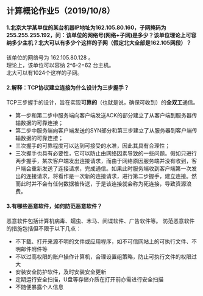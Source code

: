 ## 计算概论作业5（2019/10/8）  
#### 1.北京大学某单位的某台机器IP地址为162.105.80.160，子网掩码为255.255.255.192，问：该单位的网络号(网络+子网)是多少？该单位理论上可容纳多少主机？北大可以有多少个这样的子网（假定北大全部是162.105网段）？
该单位的网络号为 162.105.80.128 。  
理论上，该单位可以容纳 2^6-2=62 台主机。  
北大可以有1024个这样的子网。
#### 2.解释：TCP协议建立连接为什么设计为三步握手？
TCP三步握手的设计，旨在实现**可靠的**（也就是说，确保可收到）的**全双工**通信。  

* 第一步和第二步中服务端向客户端发送ACK的部分建立了从客户端到服务器传输数据的可靠连接；
* 第二步中服务端向客户端发送的SYN部分和第三步建立了从服务器到客户端传输数据的可靠连接；
* 三次握手的可靠程度可以达到可接受的水准，因此其具有合理性；
* 三次握手也具有必要性，它可以防止由网络因素导致的一些问题。假如只进行两步握手，某次客户端发出连接请求，而由于网络原因服务端并没有收到，客户端会重新发送了连接请求，完成通信。如果此时服务端收到客户端第一次发出的连接请求，将看作是一次新的连接请求，进行第二步握手，建立连接。然而此时并不会有任何数据被传送，于是该连接就会称为死连接，导致资源浪费。

#### 3.有哪些恶意软件，如何防范恶意软件？
恶意软件包括计算机病毒、蠕虫、木马、间谍软件、广告软件等。
防范恶意软件的措施包括但不限于以下几点：  

* 不下载、打开来源不明的文件或应用程序，如不可信网站上的可执行文件、不明邮件附件等
* 不以过高权限的账户操作计算机，合理设置组策略，防止可执行文件的权限过大
* 安装安全防护软件，及时安装安全更新
* 定期运行安全扫描，U盘等存储介质在打开前亦需进行安全扫描
* 不随便暴露个人信息


